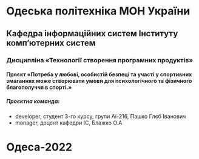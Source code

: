 # Одеська політехніка МОН України

## Кафедра інформаційних систем Інституту комп’ютерних систем

### Дисципліна «Технології створення програмних продуктів»

#### Проєкт «Потреба у любові, особистій безпеці та участі у спортивних змаганнях може створювати умови для психологічного та фізичного благополуччя в спорті.»

##### Проєктна команда:

- developer, студент 3-го курсу, групи Аі-216, Пашко Глєб Іванович
- manager, доцент кафедри ІС, Блажко О.А

# Одеса-2022

